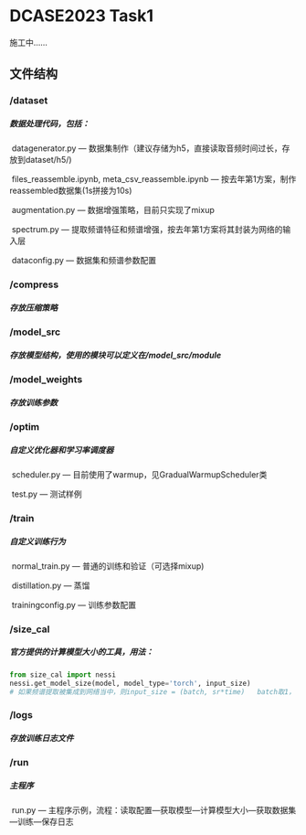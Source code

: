 # DCASE2023 Task1

施工中……



## 文件结构

### /dataset

##### 	数据处理代码，包括：

​	datagenerator.py  —  数据集制作（建议存储为h5，直接读取音频时间过长，存放到dataset/h5/)

​	files_reassemble.ipynb,  meta_csv_reassemble.ipynb — 按去年第1方案，制作reassembled数据集(1s拼接为10s)

​	augmentation.py — 数据增强策略，目前只实现了mixup

​    spectrum.py — 提取频谱特征和频谱增强，按去年第1方案将其封装为网络的输入层

​    dataconfig.py  —  数据集和频谱参数配置

### /compress 

##### 		存放压缩策略

### /model_src

##### 	存放模型结构，使用的模块可以定义在/model_src/module

### /model_weights

  ##### 			存放训练参数

### /optim

  ##### 			自定义优化器和学习率调度器

​	scheduler.py — 目前使用了warmup，见GradualWarmupScheduler类

​	test.py — 测试样例

### /train

##### 		自定义训练行为

​	normal_train.py — 普通的训练和验证（可选择mixup)

​	distillation.py — 蒸馏

​	trainingconfig.py — 训练参数配置

### /size_cal

##### 官方提供的计算模型大小的工具，用法：

```python
from size_cal import nessi
nessi.get_model_size(model, model_type='torch', input_size)
# 如果频谱提取被集成到网络当中，则input_size = (batch, sr*time)   batch取1， sr为采样率， time为音频时长
```

### /logs

##### 	存放训练日志文件

### /run

##### 		主程序

​	run.py — 主程序示例，流程：读取配置—获取模型—计算模型大小—获取数据集—训练—保存日志









